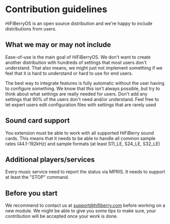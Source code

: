 # Contribution guidelines

HiFiBerryOS is an open source distribution and we're happy to include distributions from users.

## What we may or may not include

Ease-of-use is the main goal of HiFiBerryOS. We don't want to create another distribution with hundreds of settings 
that most users don't understand. That also means, we might just not implement something if we feel that it is hard 
to understand or hard to use for end users.

The best way to integrate features is fully automatic without the user having to configure something. We know that this
isn't always possible, but try to think about what settings are really needed for users. Don't add any settings that 90% 
of the users don't need and/or understand. 
Feel free to let expert users edit configuration files with settings that are rarely used

## Sound card support

You extension must be able to work with all supported HiFiBerry sound cards. This means that it needs to be able to handle
all common sample rates (44.1-192kHz) and sample formats (at least S11_LE, S24_LE, S32_LE)

## Additional players/services

Every music service need to report the status via MPRIS. It needs to support at least the "STOP" command.

## Before you start

We recommend to contact us at support@hifiberry.com before working on a new module. We might be able to give you some tips 
to make sure, your contribution will be accepted once your work is done.
